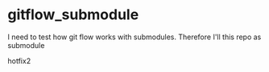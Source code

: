 # gitflow_submodule
I need to test how git flow works with submodules. Therefore I'll this repo as submodule


hotfix2
